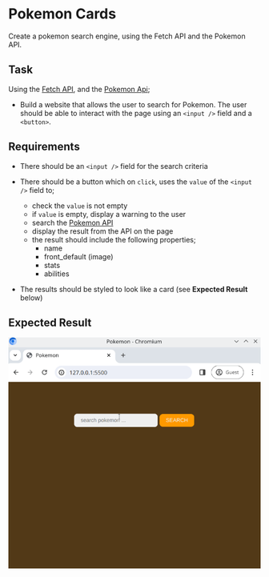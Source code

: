 # Pokemon Cards

Create a pokemon search engine, using the Fetch API and the Pokemon API.

## Task

Using the [Fetch API](https://developer.mozilla.org/en-US/docs/Web/API/Fetch_API), and the [Pokemon Api](https://pokeapi.co/);

- Build a website that allows the user to search for Pokemon. The user should be able to interact with the page using an `<input />` field and a `<button>`.

## Requirements

- There should be an `<input />` field for the search criteria
- There should be a button which on `click`, uses the `value` of the `<input />` field to;

  - check the `value` is not empty
  - if `value` is empty, display a warning to the user
  - search the [Pokemon API](https://pokeapi.co/)
  - display the result from the API on the page
  - the result should include the following properties;
    - name
    - front_default (image)
    - stats
    - abilities

- The results should be styled to look like a card (see **Expected Result** below)

## Expected Result

![Expected Result](./reference.gif)
